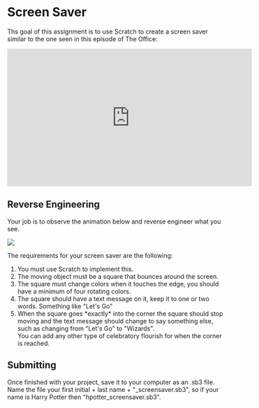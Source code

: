 # Screen Saver

Ths goal of this assignment is to use Scratch to create a screen saver similar to the one seen in this episode of The Office:

<iframe width="560" height="315" src="https://www.youtube.com/embed/QOtuX0jL85Y" title="YouTube video player" frameborder="0" allow="accelerometer; autoplay; clipboard-write; encrypted-media; gyroscope; picture-in-picture" allowfullscreen></iframe>


## Reverse Engineering

<p>Your job is to observe the animation below and reverse engineer what you see. </p> 

<img src="http://csbaxter.github.io/web/screensaver/bounce.gif" />

<p>The requirements for your screen saver are the following:</p>
<ol>
<li> You must use Scratch to implement this.
<li> The moving object must be a square that bounces around the screen.
<li> The square must change colors when it touches the edge, you should have a minimum of four rotating colors.
<li> The square should have a text message on it, keep it to one or two words.  Something like "Let's Go"
<li> When the square goes *exactly* into the corner the square should stop moving and the text message should change to say something else, such as changing from "Let's Go" to "Wizards".
  </li> You can add any other type of celebratory flourish for when the corner is reached.
</ol>

## Submitting

Once finished with your project, save it to your computer as an .sb3 file.  Name the file your first initial + last name + "_screensaver.sb3", so if your name is Harry Potter then "hpotter_screensaver.sb3".


